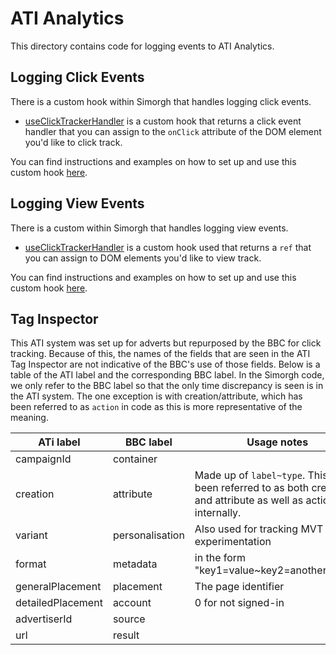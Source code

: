# ATI Analytics

This directory contains code for logging events to ATI Analytics.

## Logging Click Events

There is a custom hook within Simorgh that handles logging click events.

- [useClickTrackerHandler](https://github.com/bbc/simorgh/blob/latest/src/app/hooks/useClickTrackerHandler/index.jsx) is a custom hook that returns a click event handler that you can assign to the `onClick` attribute of the DOM element you'd like to click track.

You can find instructions and examples on how to set up and use this custom hook [here](https://github.com/bbc/simorgh/blob/latest/src/app/hooks/useClickTrackerHandler/README.md).

## Logging View Events

There is a custom within Simorgh that handles logging view events.

- [useClickTrackerHandler](https://github.com/bbc/simorgh/blob/latest/src/app/hooks/useViewTracker/index.jsx) is a custom hook used that returns a `ref` that you can assign to DOM elements you'd like to view track.

You can find instructions and examples on how to set up and use this custom hook [here](https://github.com/bbc/simorgh/blob/latest/src/app/hooks/useViewTracker/README.md).

## Tag Inspector

This ATI system was set up for adverts but repurposed by the BBC for click tracking. Because of this, the names of the fields that are seen in the ATI Tag Inspector are not indicative of the BBC's use of those fields. Below is a table of the ATI label and the corresponding BBC label. In the Simorgh code, we only refer to the BBC label so that the only time discrepancy is seen is in the ATI system. The one exception is with creation/attribute, which has been referred to as `action` in code as this is more representative of the meaning.

| ATi label         | BBC label       | Usage notes                                                                                                     |
| ----------------- | --------------- | --------------------------------------------------------------------------------------------------------------- |
| campaignId        | container       |                                                                                                                 |
| creation          | attribute       | Made up of `label~type`. This has been referred to as both creation and attribute as well as action internally. |
| variant           | personalisation | Also used for tracking MVT and experimentation                                                                  |
| format            | metadata        | in the form "key1=value~key2=another_value"                                                                     |
| generalPlacement  | placement       | The page identifier                                                                                             |
| detailedPlacement | account         | 0 for not signed-in                                                                                             |
| advertiserId      | source          |                                                                                                                 |
| url               | result          |                                                                                                                 |
